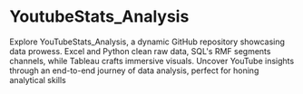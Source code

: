 # YoutubeStats_Analysis
Explore YouTubeStats_Analysis, a dynamic GitHub repository showcasing data prowess. Excel and Python clean raw data, SQL's RMF segments channels, while Tableau crafts immersive visuals. Uncover YouTube insights through an end-to-end journey of data analysis, perfect for honing analytical skills
